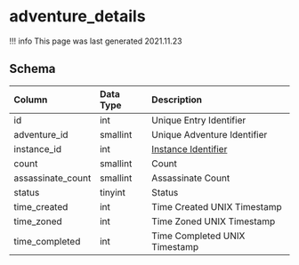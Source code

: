 # adventure_details

!!! info
	This page was last generated 2021.11.23

## Schema

| Column | Data Type | Description |
| :--- | :--- | :--- |
| id | int | Unique Entry Identifier |
| adventure_id | smallint | Unique Adventure Identifier |
| instance_id | int | [Instance Identifier](../../schema/instances/instance_list.md) |
| count | smallint | Count |
| assassinate_count | smallint | Assassinate Count |
| status | tinyint | Status |
| time_created | int | Time Created UNIX Timestamp |
| time_zoned | int | Time Zoned UNIX Timestamp |
| time_completed | int | Time Completed UNIX Timestamp |

